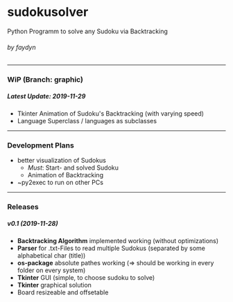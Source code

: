 # sudokusolver
Python Programm to solve any Sudoku via Backtracking
###### by faydyn
___
### WiP (Branch: graphic)
##### Latest Update: 2019-11-29
* Tkinter Animation of Sudoku's Backtracking (with varying speed)
* Language Superclass / languages as subclasses
___
### Development Plans
* better visualization of Sudokus
    * _Must_: Start- and solved Sudoku
    * Animation of Backtracking
* ~py2exec to run on other PCs
___
### Releases
##### v0.1 (2019-11-28)
* __Backtracking Algorithm__ implemented working (without optimizations)
* __Parser__ for .txt-Files to read multiple Sudokus (separated by some alphabetical char (title))
* __os-package__ absolute pathes working  ($\Rightarrow$ should be working in every folder on every system)
* __Tkinter__ GUI (simple, to choose sudoku to solve)
* __Tkinter__ graphical solution
* Board resizeable and offsetable